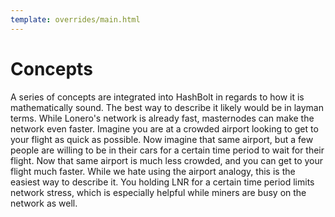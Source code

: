 ```yaml
---
template: overrides/main.html
---
```


# Concepts

A series of concepts are integrated into HashBolt in regards to how it is mathematically sound. The best way to describe it likely would be in layman terms. While Lonero's network is already fast, masternodes can make the network even faster. Imagine you are at a crowded airport looking to get to your flight as quick as possible. Now imagine that same airport, but a few people are willing to be in their cars for a certain time period to wait for their flight. Now that same airport is much less crowded, and you can get to your flight much faster. While we hate using the airport analogy, this is the easiest way to describe it. You holding LNR for a certain time period limits network stress, which is especially helpful while miners are busy on the network as well.

